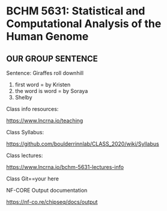# BCHM 5631: Statistical and Computational Analysis of the Human Genome

## OUR GROUP SENTENCE

Sentence: Giraffes roll downhill

1. first word = by Kristen
2. the word is word = by Soraya
3. Shelby

Class info resources: 

https://www.lncrna.io/teaching


Class Syllabus: 

https://github.com/boulderrinnlab/CLASS_2020/wiki/Syllabus


Class lectures: 

https://www.lncrna.io/bchm-5631-lectures-info

Class Git==your here

NF-CORE Output documentation

https://nf-co.re/chipseq/docs/output

